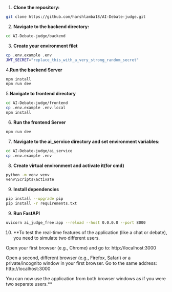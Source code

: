 
1. **Clone the repository:**

```bash
git clone https://github.com/harshlamba18/AI-Debate-judge.git
```

 
2. **Navigate to the backend directory:**

```bash
cd AI-Debate-judge/backend
```

3. **Create your environment filet**

```bash
cp .env.example .env
JWT_SECRET="replace_this_with_a_very_strong_random_secret"
```

4.**Run the backend Server**

```bash
npm install
npm run dev
```

5.**Navigate to frontend directory**

```bash
cd AI-Debate-judge/frontend
cp .env.example .env.local
npm install
```

6. **Run the frontend Server**

```bash
npm run dev
```
7. **Navigate to the ai_service directory and set environment variables:**
```bash
cd AI-Debate-judge/ai_service
cp .env.example .env
```

8. **Create virtual environment and activate it(for cmd)**

```bash
python -m venv venv  
venv\Scripts\activate
```

9. **Install dependencies**

```bash
pip install --upgrade pip
pip install -r requirements.txt
```
9. **Run FastAPI**

```bash
uvicorn ai_judge_free:app --reload --host 0.0.0.0 --port 8000
```

10. **To test the real-time features of the application (like a chat or debate), you need to simulate two different users.

Open your first browser (e.g., Chrome) and go to:
http://localhost:3000

Open a second, different browser (e.g., Firefox, Safari) or a private/incognito window in your first browser. Go to the same address:
http://localhost:3000

You can now use the application from both browser windows as if you were two separate users.**